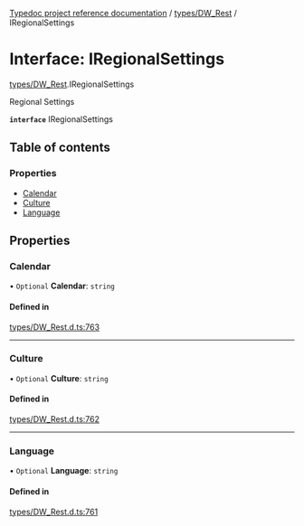 [Typedoc project reference documentation](../README.md) / [types/DW_Rest](../modules/types_dw_rest.md) / IRegionalSettings

# Interface: IRegionalSettings

[types/DW_Rest](../modules/types_dw_rest.md).IRegionalSettings

Regional Settings

**`interface`** IRegionalSettings

## Table of contents

### Properties

- [Calendar](types_dw_rest.iregionalsettings.md#calendar)
- [Culture](types_dw_rest.iregionalsettings.md#culture)
- [Language](types_dw_rest.iregionalsettings.md#language)

## Properties

### Calendar

• `Optional` **Calendar**: `string`

#### Defined in

[types/DW_Rest.d.ts:763](https://github.com/DocuWare/REST-Sample-TS/blob/beb3ada/src/types/DW_Rest.d.ts#L763)

___

### Culture

• `Optional` **Culture**: `string`

#### Defined in

[types/DW_Rest.d.ts:762](https://github.com/DocuWare/REST-Sample-TS/blob/beb3ada/src/types/DW_Rest.d.ts#L762)

___

### Language

• `Optional` **Language**: `string`

#### Defined in

[types/DW_Rest.d.ts:761](https://github.com/DocuWare/REST-Sample-TS/blob/beb3ada/src/types/DW_Rest.d.ts#L761)
